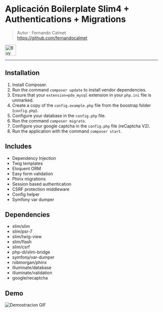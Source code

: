 # Aplicación Boilerplate Slim4 + Authentications + Migrations

> Autor : Fernando Calmet  
https://github.com/fernandocalmet  

<a href='https://ko-fi.com/fernandocalmet' target='_blank'>
  <img height='36' style='border:0px;height:36px;' src='https://az743702.vo.msecnd.net/cdn/kofi3.png?v=2' border='0' alt='Buy Me a Coffee at ko-fi.com' />
</a>

---

## Installation

1. Install Composer.
2. Run the command `composer update` to install vendor dependencies.
3. Ensure that your `extension=pdo_mysql` extension in your `php.ini` file is unmarked.
4. Create a copy of the `config.example.php` file from the boostrap folder (`config.php`).
5. Configure your database in the `config.php` file.
6. Run the command `composer migrate`.
7. Configure your google captcha in the `config.php` file (reCaptcha V2).
8. Run the application with the command `composer start`.

## Includes

- Dependency Injection
- Twig templates
- Eloquent ORM
- Easy form validation
- Phinx migrations
- Session based authentication
- CSRF protection middleware
- Config helper
- Symfony var dumper

## Dependencies

- slim/slim
- slim/psr-7
- slim/twig-view
- slim/flash
- slim/csrf
- php-di/slim-bridge
- symfony/var-dumper
- robmorgan/phinx
- illuminate/database
- illuminate/validation
- google/recaptcha

## Demo
![Demostracion GIF](docs/demo.gif)
